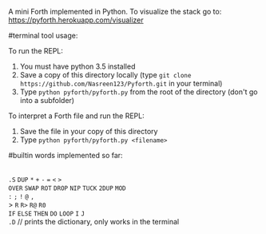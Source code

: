 

A mini Forth implemented in Python. To visualize the stack go to: https://pyforth.herokuapp.com/visualizer


#terminal tool usage:

To run the REPL:
1) You must have python 3.5 installed
2) Save a copy of this directory locally (type ```git clone https://github.com/Nasreen123/Pyforth.git``` in your terminal)
3) Type ```python pyforth/pyforth.py``` from the root of the directory (don't go into a subfolder)

To interpret a Forth file and run the REPL:
1) Save the file in your copy of this directory
2) Type ```python pyforth/pyforth.py <filename>```


#builtin words implemented so far:

<br> ```.S``` ```DUP``` ```*``` ```+``` ```-``` ```=``` ```<``` ```>```
<br> ```OVER``` ```SWAP``` ```ROT``` ```DROP``` ```NIP``` ```TUCK``` ```2DUP``` ```MOD```
<br> ```:``` ```;``` ```!``` ```@``` ```,```
<br>> ```R``` ```R>``` ```R@``` ```R0```
<br> ```IF``` ```ELSE``` ```THEN``` ```DO``` ```LOOP``` ```I``` ```J```
<br> ```.D``` // prints the dictionary, only works in the terminal
